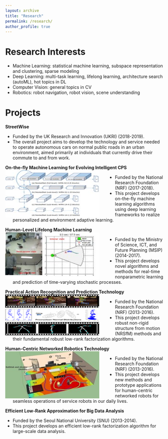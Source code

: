 ```yaml
---
layout: archive
title: "Research"
permalink: /research/
author_profile: true
---
```

Research Interests
=====
* Machine Learning: statistical machine learning, subspace representation and clustering, sparse modeling
* Deep Learning: multi-task learning, lifelong learning, architecture search (autoML), hot topics in DL
* Computer Vision: general topics in CV
* Robotics: robot navigation, robot vision, scene understanding

Projects
=====
**StreetWise**
   * Funded by the UK Research and Innovation (UKRI) (2018-2019).
   * The overall project aims to develop the technology and service needed to operate
   autonomous cars on normal public roads in an urban environment, aimed primarily
   at individuals that currently drive their commute to and from work.
  
  
**On-the-fly Machine Learning for Evolving Intelligent CPS**
<img src='/images/otf.jpeg' width="300" height="150" align="left" style="margin-right:50px" style="border: 1px solid black"> 
   * Funded by the National Research Foundation (NRF) (2017-2018).
   * This project develops on-the-fly machine learning algorithms using deep learning
   frameworks to realize personalized and environment adaptive learning.
  
  
**Human-Level Lifelong Machine Learning** 
<img src='/images/ml.jpeg' width="300" height="150" align="left" style="margin-right:50px">
   * Funded by the Ministry of Science, ICT, and Future Planning (MSIP) (2014-2017).
   * This project develops novel algorithms and methods for real-time nonparametric
   learning and prediction of time-varying stochastic processes.
   
   
**Practical Action Recognition and Prediction Technology** 
<img src='/images/nrsfm.png' width="300" height="130" align="left" style="margin-right:50px">
   * Funded by the National Research Foundation (NRF) (2013-2016).
   * This project develops robust non-rigid structure from motion (NRSfM) methods and
   their fundamental robust low-rank factorization algorithms.
   
   
**Human-Centric Networked Robotics Technology** 
<img src='/images/human_centric.jpeg' width="300" height="150" align="left" style="margin-right:50px">
   * Funded by the National Research Foundation (NRF) (2013-2016).
   * This project develops new methods and prototype applications for human-centric
   networked robots for seamless operations of service robots in our daily lives.
   
   
**Efficient Low-Rank Approximation for Big Data Analysis** 
   * Funded by the Seoul National University (SNU) (2013-2014).
   * This project develops an efficient low-rank factorization algorithm for large-scale
   data analysis.
  


